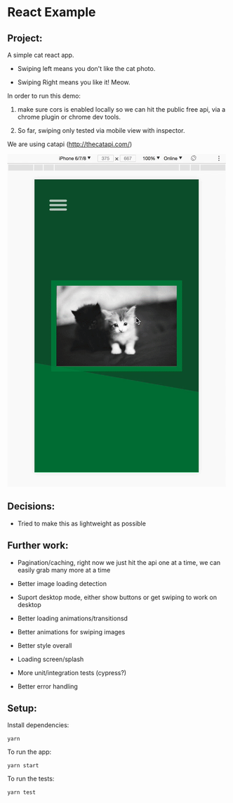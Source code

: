# React Example

## Project:

A simple cat react app.

- Swiping left means you don't like the cat photo.

- Swiping Right means you like it! Meow.

In order to run this demo:

1. make sure cors is enabled locally so we can hit the public free api, via a chrome plugin or chrome dev tools.

2. So far, swiping only tested via mobile view with inspector.

We are using catapi (http://thecatapi.com/)

![example](https://github.com/RickFrom1987/react-example/blob/master/example.gif)

## Decisions:

- Tried to make this as lightweight as possible


## Further work:

- Pagination/caching, right now we just hit the api one at a time, we can easily grab many more at a time

- Better image loading detection

- Suport desktop mode, either show buttons or get swiping to work on desktop

- Better loading animations/transitionsd

- Better animations for swiping images

- Better style overall

- Loading screen/splash

- More unit/integration tests (cypress?)

- Better error handling

## Setup:

Install dependencies:

```
yarn
```

To run the app:

```
yarn start
```

To run the tests:

```
yarn test
```
